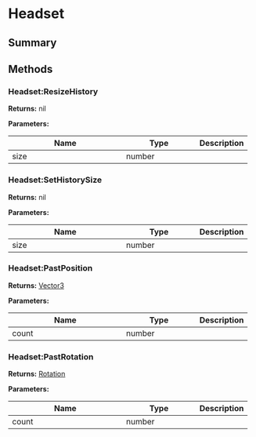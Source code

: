 
# Headset

## Summary






## Methods


### Headset:ResizeHistory



**Returns:** nil


**Parameters:**

<table data-full-width="false">
<thead><tr><th width="217">Name</th><th width="134">Type</th><th>Description</th></tr></thead>
<tbody><tr><td>size</td><td>number</td><td></td></tr></tbody></table>






### Headset:SetHistorySize



**Returns:** nil


**Parameters:**

<table data-full-width="false">
<thead><tr><th width="217">Name</th><th width="134">Type</th><th>Description</th></tr></thead>
<tbody><tr><td>size</td><td>number</td><td></td></tr></tbody></table>






### Headset:PastPosition



**Returns:** <a href="vector3.md">Vector3</a>


**Parameters:**

<table data-full-width="false">
<thead><tr><th width="217">Name</th><th width="134">Type</th><th>Description</th></tr></thead>
<tbody><tr><td>count</td><td>number</td><td></td></tr></tbody></table>






### Headset:PastRotation



**Returns:** <a href="rotation.md">Rotation</a>


**Parameters:**

<table data-full-width="false">
<thead><tr><th width="217">Name</th><th width="134">Type</th><th>Description</th></tr></thead>
<tbody><tr><td>count</td><td>number</td><td></td></tr></tbody></table>






